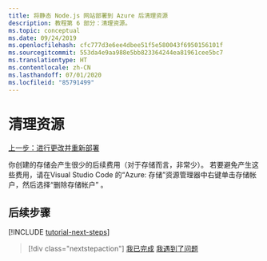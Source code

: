```yaml
---
title: 将静态 Node.js 网站部署到 Azure 后清理资源
description: 教程第 6 部分：清理资源。
ms.topic: conceptual
ms.date: 09/24/2019
ms.openlocfilehash: cfc777d3e6ee4dbee51f5e580043f6950156101f
ms.sourcegitcommit: 553da4e9aa988e5bb823364244ea81961cee5bc7
ms.translationtype: HT
ms.contentlocale: zh-CN
ms.lasthandoff: 07/01/2020
ms.locfileid: "85791499"
---
```

# <a name="clean-up-resources"></a>清理资源

[上一步：进行更改并重新部署](tutorial-vscode-static-website-node-05.md)

你创建的存储会产生很少的后续费用（对于存储而言，非常少）。 若要避免产生这些费用，请在Visual Studio Code 的“Azure:  存储”资源管理器中右键单击存储帐户，然后选择“删除存储帐户”  。

## <a name="next-steps"></a>后续步骤

[!INCLUDE [tutorial-next-steps](includes/tutorial-next-steps.md)]

> [!div class="nextstepaction"]
> [我已完成](node-howto-create-static-site-jamstack.md) [我遇到了问题](https://www.research.net/r/PWZWZ52?tutorial=node-deployment-staticwebsite&step=clean-up-resources)
